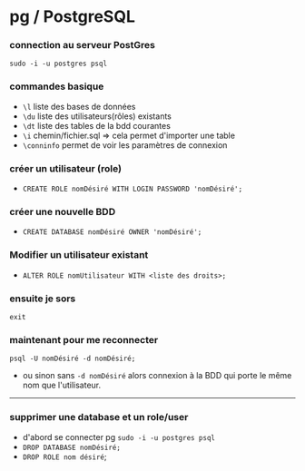 # pg / PostgreSQL

### connection au serveur PostGres
`sudo -i -u postgres psql`

### commandes basique
- `\l` liste des bases de données
- `\du` liste des utilisateurs(rôles) existants
- `\dt` liste des tables de la bdd courantes
- `\i` chemin/fichier.sql => cela permet d'importer une table
- `\conninfo` permet de voir les paramètres de connexion
 
### créer un utilisateur (role)
- `CREATE ROLE nomDésiré WITH LOGIN PASSWORD 'nomDésiré';`

### créer une nouvelle BDD
- `CREATE DATABASE nomDésiré OWNER 'nomDésiré';`

### Modifier un utilisateur existant
- `ALTER ROLE nomUtilisateur WITH <liste des droits>;`
  
### ensuite je sors
`exit`

### maintenant pour me reconnecter     
 `psql -U nomDésiré -d nomDésiré;`

-  ou sinon sans  `-d nomDésiré` alors connexion à la BDD qui porte le même nom que l'utilisateur.

---
### supprimer une database et un role/user
- d'abord se connecter pg `sudo -i -u postgres psql`
- `DROP DATABASE nomDésiré;`
- `DROP ROLE nom désiré`;


